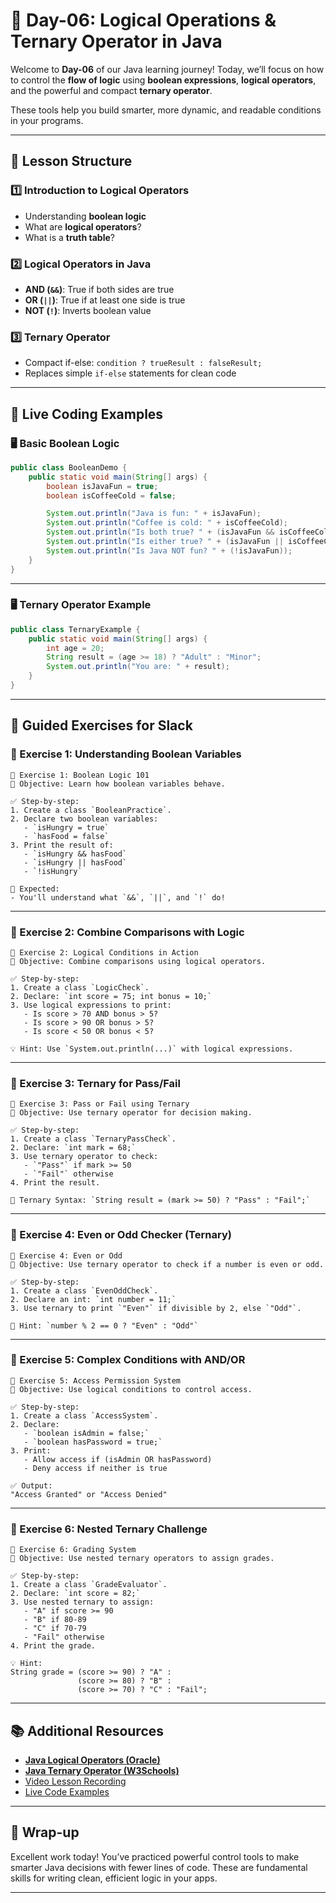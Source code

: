 # **📘 Day-06: Logical Operations & Ternary Operator in Java**  
Welcome to **Day-06** of our Java learning journey! Today, we’ll focus on how to control the **flow of logic** using **boolean expressions**, **logical operators**, and the powerful and compact **ternary operator**.

These tools help you build smarter, more dynamic, and readable conditions in your programs.

---

## **📌 Lesson Structure**
### **1️⃣ Introduction to Logical Operators**
- Understanding **boolean logic**
- What are **logical operators**?
- What is a **truth table**?

### **2️⃣ Logical Operators in Java**
- **AND (`&&`)**: True if both sides are true
- **OR (`||`)**: True if at least one side is true
- **NOT (`!`)**: Inverts boolean value

### **3️⃣ Ternary Operator**
- Compact if-else: `condition ? trueResult : falseResult;`
- Replaces simple `if-else` statements for clean code

---

## **📜 Live Coding Examples**

### **🖥️ Basic Boolean Logic**
```java
public class BooleanDemo {
    public static void main(String[] args) {
        boolean isJavaFun = true;
        boolean isCoffeeCold = false;

        System.out.println("Java is fun: " + isJavaFun);
        System.out.println("Coffee is cold: " + isCoffeeCold);
        System.out.println("Is both true? " + (isJavaFun && isCoffeeCold));
        System.out.println("Is either true? " + (isJavaFun || isCoffeeCold));
        System.out.println("Is Java NOT fun? " + (!isJavaFun));
    }
}
```

---

### **🖥️ Ternary Operator Example**
```java
public class TernaryExample {
    public static void main(String[] args) {
        int age = 20;
        String result = (age >= 18) ? "Adult" : "Minor";
        System.out.println("You are: " + result);
    }
}
```

---

## **🎯 Guided Exercises for Slack**

### **🧪 Exercise 1: Understanding Boolean Variables**
```plaintext
🚀 Exercise 1: Boolean Logic 101
🧠 Objective: Learn how boolean variables behave.

✅ Step-by-step:
1. Create a class `BooleanPractice`.
2. Declare two boolean variables:
   - `isHungry = true`
   - `hasFood = false`
3. Print the result of:
   - `isHungry && hasFood`
   - `isHungry || hasFood`
   - `!isHungry`

🎉 Expected:
- You'll understand what `&&`, `||`, and `!` do!
```

---

### **🧪 Exercise 2: Combine Comparisons with Logic**
```plaintext
🚀 Exercise 2: Logical Conditions in Action
🧠 Objective: Combine comparisons using logical operators.

✅ Step-by-step:
1. Create a class `LogicCheck`.
2. Declare: `int score = 75; int bonus = 10;`
3. Use logical expressions to print:
   - Is score > 70 AND bonus > 5?
   - Is score > 90 OR bonus > 5?
   - Is score < 50 OR bonus < 5?

💡 Hint: Use `System.out.println(...)` with logical expressions.
```

---

### **🧪 Exercise 3: Ternary for Pass/Fail**
```plaintext
🚀 Exercise 3: Pass or Fail using Ternary
🧠 Objective: Use ternary operator for decision making.

✅ Step-by-step:
1. Create a class `TernaryPassCheck`.
2. Declare: `int mark = 68;`
3. Use ternary operator to check:
   - `"Pass"` if mark >= 50
   - `"Fail"` otherwise
4. Print the result.

🧪 Ternary Syntax: `String result = (mark >= 50) ? "Pass" : "Fail";`
```

---

### **🧪 Exercise 4: Even or Odd Checker (Ternary)**
```plaintext
🚀 Exercise 4: Even or Odd
🧠 Objective: Use ternary operator to check if a number is even or odd.

✅ Step-by-step:
1. Create a class `EvenOddCheck`.
2. Declare an int: `int number = 11;`
3. Use ternary to print `"Even"` if divisible by 2, else `"Odd"`.

📌 Hint: `number % 2 == 0 ? "Even" : "Odd"`
```

---

### **🧪 Exercise 5: Complex Conditions with AND/OR**
```plaintext
🚀 Exercise 5: Access Permission System
🧠 Objective: Use logical conditions to control access.

✅ Step-by-step:
1. Create a class `AccessSystem`.
2. Declare:
   - `boolean isAdmin = false;`
   - `boolean hasPassword = true;`
3. Print:
   - Allow access if (isAdmin OR hasPassword)
   - Deny access if neither is true

✅ Output:
"Access Granted" or "Access Denied"
```

---

### **🧪 Exercise 6: Nested Ternary Challenge**
```plaintext
🚀 Exercise 6: Grading System
🧠 Objective: Use nested ternary operators to assign grades.

✅ Step-by-step:
1. Create a class `GradeEvaluator`.
2. Declare: `int score = 82;`
3. Use nested ternary to assign:
   - "A" if score >= 90
   - "B" if 80-89
   - "C" if 70-79
   - "Fail" otherwise
4. Print the grade.

💡 Hint:
String grade = (score >= 90) ? "A" :
               (score >= 80) ? "B" :
               (score >= 70) ? "C" : "Fail";
```

---

## **📚 Additional Resources**
- **[Java Logical Operators (Oracle)](https://docs.oracle.com/javase/tutorial/java/nutsandbolts/opsummary.html)**  
- **[Java Ternary Operator (W3Schools)](https://www.w3schools.com/java/java_conditions.asp)**  
- [Video Lesson Recording](https://us06web.zoom.us/rec/share/OwFOYRz3viCRNvw1N71aX8go1yTAvL29ppGRWw6OhbVpNIcgBZAOjiON8_h291A7.zVodS6ufinDjz6Co)
- [Live Code Examples](https://github.com/FW-Zalando-Java-Backend-Engineer/Day-06_Boolean_Operations/tree/main/Day_6)  

---

## 🚀 Wrap-up
Excellent work today! You’ve practiced powerful control tools to make smarter Java decisions with fewer lines of code. These are fundamental skills for writing clean, efficient logic in your apps.

---

